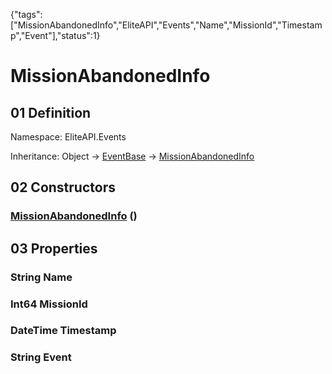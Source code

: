 {"tags":["MissionAbandonedInfo","EliteAPI","Events","Name","MissionId","Timestamp","Event"],"status":1}

# MissionAbandonedInfo

## 01 Definition

Namespace: <span class='code'>EliteAPI.Events</span>

Inheritance: <span class='code'>Object</span> → <span class='code'>[EventBase](../../EliteAPI/Events/EventBase.html)</span> → <span class='code'>[MissionAbandonedInfo](../../EliteAPI/Events/MissionAbandonedInfo.html)</span>

## 02 Constructors

### <span class='code'>[MissionAbandonedInfo](../../EliteAPI/Events/MissionAbandonedInfo.html)</span> ()

## 03 Properties

### <span class='code'>String</span> Name

### <span class='code'>Int64</span> MissionId

### <span class='code'>DateTime</span> Timestamp

### <span class='code'>String</span> Event

